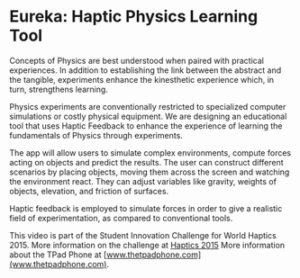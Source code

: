# Eureka: Haptic Physics Learning Tool

Concepts of Physics are best understood when paired with practical experiences. In addition to establishing the link between the abstract and the tangible, experiments enhance the kinesthetic experience which, in turn, strengthens learning.

Physics experiments are conventionally restricted to specialized computer simulations or costly physical equipment. We are designing an educational tool that uses Haptic Feedback to enhance the experience of learning the fundamentals of Physics through experiments.

The app will allow users to simulate complex environments, compute forces acting on objects and predict the results. The user can construct different scenarios by placing objects, moving them across the screen and watching the environment react. They can adjust variables like gravity, weights of objects, elevation, and friction of surfaces.

Haptic feedback is employed to simulate forces in order to give a realistic field of experimentation, as compared to conventional tools.

This video is part of the Student Innovation Challenge for World Haptics 2015. More information on the challenge at [Haptics 2015](http://haptics2015.org/program/student-innovation-challenge.html) More information about the TPad Phone at [www.thetpadphone.com](www.thetpadphone.com).
